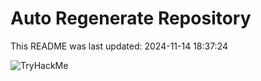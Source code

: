 # Auto Regenerate Repository

This README was last updated: 2024-11-14 18:37:24

 ![TryHackMe](https://tryhackme.com/badge/533634)